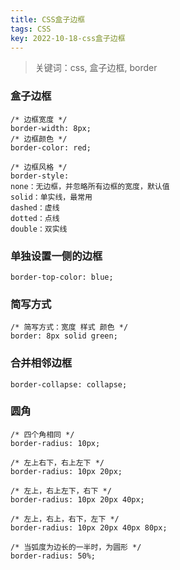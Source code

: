 ```yaml
---
title: CSS盒子边框
tags: CSS
key: 2022-10-18-css盒子边框
---
```

> 关键词：css, 盒子边框, border

### 盒子边框

	/* 边框宽度 */
	border-width: 8px;
	/* 边框颜色 */
	border-color: red;
	
	/* 边框风格 */
	border-style:
	none：无边框，并忽略所有边框的宽度，默认值
	solid：单实线，最常用
	dashed：虚线
	dotted：点线
	double：双实线

### 单独设置一侧的边框

	border-top-color: blue;

### 简写方式

	/* 简写方式：宽度 样式 颜色 */
	border: 8px solid green;

### 合并相邻边框

	border-collapse: collapse;

### 圆角

	/* 四个角相同 */
	border-radius: 10px;
	
	/* 左上右下，右上左下 */
	border-radius: 10px 20px;
	
	/* 左上，右上左下，右下 */
	border-radius: 10px 20px 40px;
	
	/* 左上，右上，右下，左下 */
	border-radius: 10px 20px 40px 80px;
	
	/* 当弧度为边长的一半时，为圆形 */
	border-radius: 50%;

